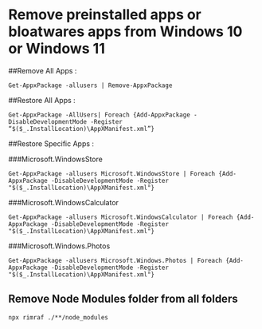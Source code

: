 # Remove preinstalled apps or bloatwares apps from Windows 10 or Windows 11


##Remove All Apps : 
```
Get-AppxPackage -allusers | Remove-AppxPackage
```


##Restore All Apps : 
```
Get-AppxPackage -AllUsers| Foreach {Add-AppxPackage -DisableDevelopmentMode -Register “$($_.InstallLocation)\AppXManifest.xml”}
```

##Restore Specific Apps : 

###Microsoft.WindowsStore
```
Get-AppxPackage -allusers Microsoft.WindowsStore | Foreach {Add-AppxPackage -DisableDevelopmentMode -Register "$($_.InstallLocation)\AppXManifest.xml"}
```

###Microsoft.WindowsCalculator
```
Get-AppxPackage -allusers Microsoft.WindowsCalculator | Foreach {Add-AppxPackage -DisableDevelopmentMode -Register "$($_.InstallLocation)\AppXManifest.xml"}
```

###Microsoft.Windows.Photos
```
Get-AppxPackage -allusers Microsoft.Windows.Photos | Foreach {Add-AppxPackage -DisableDevelopmentMode -Register "$($_.InstallLocation)\AppXManifest.xml"}
```



## Remove Node Modules folder from all folders
```
npx rimraf ./**/node_modules
```
